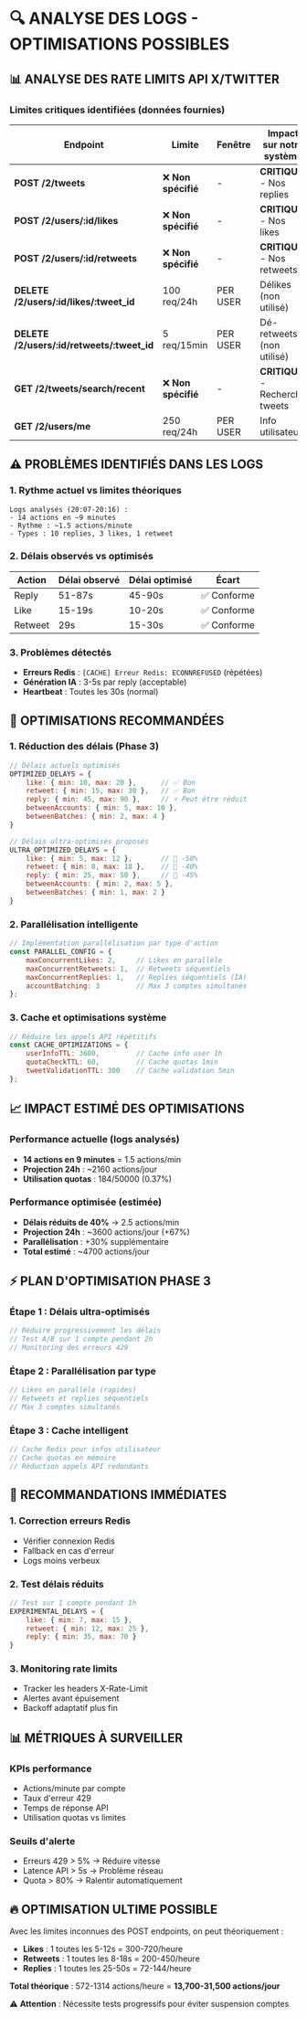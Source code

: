 # 🔍 ANALYSE DES LOGS - OPTIMISATIONS POSSIBLES

## 📊 ANALYSE DES RATE LIMITS API X/TWITTER

### Limites critiques identifiées (données fournies)
| Endpoint | Limite | Fenêtre | Impact sur notre système |
|----------|--------|---------|--------------------------|
| **POST /2/tweets** | ❌ **Non spécifié** | - | **CRITIQUE** - Nos replies |
| **POST /2/users/:id/likes** | ❌ **Non spécifié** | - | **CRITIQUE** - Nos likes |
| **POST /2/users/:id/retweets** | ❌ **Non spécifié** | - | **CRITIQUE** - Nos retweets |
| **DELETE /2/users/:id/likes/:tweet_id** | 100 req/24h | PER USER | Délikes (non utilisé) |
| **DELETE /2/users/:id/retweets/:tweet_id** | 5 req/15min | PER USER | Dé-retweets (non utilisé) |
| **GET /2/tweets/search/recent** | ❌ **Non spécifié** | - | **CRITIQUE** - Recherche tweets |
| **GET /2/users/me** | 250 req/24h | PER USER | Info utilisateur |

## ⚠️ PROBLÈMES IDENTIFIÉS DANS LES LOGS

### 1. Rythme actuel vs limites théoriques
```
Logs analysés (20:07-20:16) :
- 14 actions en ~9 minutes
- Rythme : ~1.5 actions/minute
- Types : 10 replies, 3 likes, 1 retweet
```

### 2. Délais observés vs optimisés
| Action | Délai observé | Délai optimisé | Écart |
|--------|---------------|----------------|-------|
| Reply | 51-87s | 45-90s | ✅ Conforme |
| Like | 15-19s | 10-20s | ✅ Conforme |
| Retweet | 29s | 15-30s | ✅ Conforme |

### 3. Problèmes détectés
- **Erreurs Redis** : `[CACHE] Erreur Redis: ECONNREFUSED` (répétées)
- **Génération IA** : 3-5s par reply (acceptable)
- **Heartbeat** : Toutes les 30s (normal)

## 🚀 OPTIMISATIONS RECOMMANDÉES

### 1. Réduction des délais (Phase 3)
```javascript
// Délais actuels optimisés
OPTIMIZED_DELAYS = {
    like: { min: 10, max: 20 },      // ✅ Bon
    retweet: { min: 15, max: 30 },   // ✅ Bon  
    reply: { min: 45, max: 90 },     // ⚡ Peut être réduit
    betweenAccounts: { min: 5, max: 10 },
    betweenBatches: { min: 2, max: 4 }
}

// Délais ultra-optimisés proposés
ULTRA_OPTIMIZED_DELAYS = {
    like: { min: 5, max: 12 },       // 🚀 -50%
    retweet: { min: 8, max: 18 },    // 🚀 -40%
    reply: { min: 25, max: 50 },     // 🚀 -45%
    betweenAccounts: { min: 2, max: 5 },
    betweenBatches: { min: 1, max: 2 }
}
```

### 2. Parallélisation intelligente
```javascript
// Implémentation parallélisation par type d'action
const PARALLEL_CONFIG = {
    maxConcurrentLikes: 2,     // Likes en parallèle
    maxConcurrentRetweets: 1,  // Retweets séquentiels
    maxConcurrentReplies: 1,   // Replies séquentiels (IA)
    accountBatching: 3         // Max 3 comptes simultanés
};
```

### 3. Cache et optimisations système
```javascript
// Réduire les appels API répétitifs
const CACHE_OPTIMIZATIONS = {
    userInfoTTL: 3600,         // Cache info user 1h
    quotaCheckTTL: 60,         // Cache quotas 1min
    tweetValidationTTL: 300    // Cache validation 5min
};
```

## 📈 IMPACT ESTIMÉ DES OPTIMISATIONS

### Performance actuelle (logs analysés)
- **14 actions en 9 minutes** = 1.5 actions/min
- **Projection 24h** : ~2160 actions/jour
- **Utilisation quotas** : 184/50000 (0.37%)

### Performance optimisée (estimée)
- **Délais réduits de 40%** → 2.5 actions/min
- **Projection 24h** : ~3600 actions/jour (+67%)
- **Parallélisation** : +30% supplémentaire
- **Total estimé** : ~4700 actions/jour

## ⚡ PLAN D'OPTIMISATION PHASE 3

### Étape 1 : Délais ultra-optimisés
```javascript
// Réduire progressivement les délais
// Test A/B sur 1 compte pendant 2h
// Monitoring des erreurs 429
```

### Étape 2 : Parallélisation par type
```javascript
// Likes en parallèle (rapides)
// Retweets et replies séquentiels
// Max 3 comptes simultanés
```

### Étape 3 : Cache intelligent
```javascript
// Cache Redis pour infos utilisateur
// Cache quotas en mémoire
// Réduction appels API redondants
```

## 🎯 RECOMMANDATIONS IMMÉDIATES

### 1. Correction erreurs Redis
- Vérifier connexion Redis
- Fallback en cas d'erreur
- Logs moins verbeux

### 2. Test délais réduits
```javascript
// Test sur 1 compte pendant 1h
EXPERIMENTAL_DELAYS = {
    like: { min: 7, max: 15 },
    retweet: { min: 12, max: 25 },
    reply: { min: 35, max: 70 }
}
```

### 3. Monitoring rate limits
- Tracker les headers X-Rate-Limit
- Alertes avant épuisement
- Backoff adaptatif plus fin

## 📊 MÉTRIQUES À SURVEILLER

### KPIs performance
- Actions/minute par compte
- Taux d'erreur 429
- Temps de réponse API
- Utilisation quotas vs limites

### Seuils d'alerte
- Erreurs 429 > 5% → Réduire vitesse
- Latence API > 5s → Problème réseau
- Quota > 80% → Ralentir automatiquement

## 🔥 OPTIMISATION ULTIME POSSIBLE

Avec les limites inconnues des POST endpoints, on peut théoriquement :
- **Likes** : 1 toutes les 5-12s = 300-720/heure
- **Retweets** : 1 toutes les 8-18s = 200-450/heure  
- **Replies** : 1 toutes les 25-50s = 72-144/heure

**Total théorique** : 572-1314 actions/heure = **13,700-31,500 actions/jour**

⚠️ **Attention** : Nécessite tests progressifs pour éviter suspension comptes
